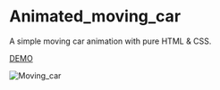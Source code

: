 # Animated_moving_car

A simple moving car animation with pure HTML & CSS.

[DEMO](https://hritikdoshi.github.io/Animated_moving_car/)

![Moving_car](https://user-images.githubusercontent.com/66552063/116198817-0d782080-a754-11eb-81a8-2a0df78d7733.png)
